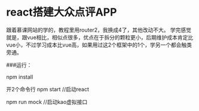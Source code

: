 # react搭建大众点评APP

跟着慕课网站的学的，教程里用router2，我换成4了，其他改动不大。
学完感觉就是，跟vue相比，相似点很多，优点在于拆分的颗粒更小，后期维护成本肯定比vue小，不过学习成本比vue高，如果用过这2个框架中的1个，学另一个都会触类旁通。

###运行：


npm install

开2个命令行
npm start    //启动react

npm run mock  //启动kao虚拟接口
